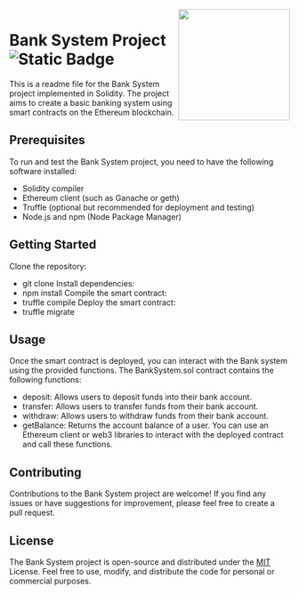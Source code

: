 <img src="calculator.png" align="right" width="200px" height="200px"/>


# Bank System Project    &nbsp; ![Static Badge](https://img.shields.io/badge/BANK_SYSTEM%20-%20BSP%20-%20%236515DD)

This is a readme file for the Bank System project implemented in Solidity. The project aims to create a basic banking system using smart contracts on the Ethereum blockchain.


## Prerequisites
To run and test the Bank System project, you need to have the following software installed:

- Solidity compiler
- Ethereum client (such as Ganache or geth)
- Truffle (optional but recommended for deployment and testing)
- Node.js and npm (Node Package Manager)
## Getting Started
Clone the repository:
- git clone <repository-url>
Install dependencies:
- npm install
Compile the smart contract:
- truffle compile
Deploy the smart contract:
- truffle migrate

## Usage
Once the smart contract is deployed, you can interact with the Bank system using the provided functions. The BankSystem.sol contract contains the following functions:

- deposit: Allows users to deposit funds into their bank account.
- transfer: Allows users to transfer funds from their bank account.
- withdraw: Allows users to withdraw funds from their bank account.
- getBalance: Returns the account balance of a user.
You can use an Ethereum client or web3 libraries to interact with the deployed contract and call these functions.

## Contributing
Contributions to the Bank System project are welcome! If you find any issues or have suggestions for improvement, please feel free to create a pull request.

## License

The Bank System project is open-source and distributed under the [MIT](https://choosealicense.com/licenses/mit/) License. Feel free to use, modify, and distribute the code for personal or commercial purposes.
